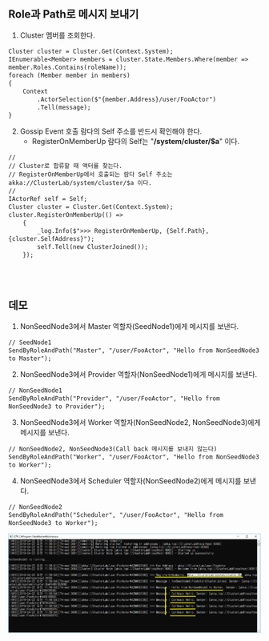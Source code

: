 ## Role과 Path로 메시지 보내기
1. Cluster 멤버를 조회한다.
```
Cluster cluster = Cluster.Get(Context.System);
IEnumerable<Member> members = cluster.State.Members.Where(member => member.Roles.Contains(roleName));
foreach (Member member in members)
{
	Context
		.ActorSelection($"{member.Address}/user/FooActor")
		.Tell(message);
}
```

2. Gossip Event 호출 람다의 Self 주소를 반드시 확인해야 한다.
   - RegisterOnMemberUp 람다의 Self는 "**/system/cluster/$a**" 이다.
```
//
// Cluster로 합류할 때 액터를 찾는다.
// RegisterOnMemberUp에서 호출되는 람다 Self 주소는 akka://ClusterLab/system/cluster/$a 이다.
//
IActorRef self = Self;
Cluster cluster = Cluster.Get(Context.System);
cluster.RegisterOnMemberUp(() =>
	{
		_log.Info($">>> RegisterOnMemberUp, {Self.Path}, {cluster.SelfAddress}");
		self.Tell(new ClusterJoined());
	});
```
<br/>
<br/>

## 데모
1. NonSeedNode3에서 Master 역할자(SeedNode1)에게 메시지를 보낸다.
```
// SeedNode1
SendByRoleAndPath("Master", "/user/FooActor", "Hello from NonSeedNode3 to Master");
```
2. NonSeedNode3에서 Provider 역할자(NonSeedNode1)에게 메시지를 보낸다.
```
// NonSeedNode1
SendByRoleAndPath("Provider", "/user/FooActor", "Hello from NonSeedNode3 to Provider");
```
3. NonSeedNode3에서 Worker 역할자(NonSeedNode2, NonSeedNode3)에게 메시지를 보낸다.
```
// NonSeedNode2, NonSeedNode3(Call back 메시지를 보내지 않는다)
SendByRoleAndPath("Worker", "/user/FooActor", "Hello from NonSeedNode3 to Worker");
```
4. NonSeedNode3에서 Scheduler 역할자(NonSeedNode2)에게 메시지를 보낸다.
```
// NonSeedNode2
SendByRoleAndPath("Scheduler", "/user/FooActor", "Hello from NonSeedNode3 to Worker");
```
![](./Images/Demo.png)
